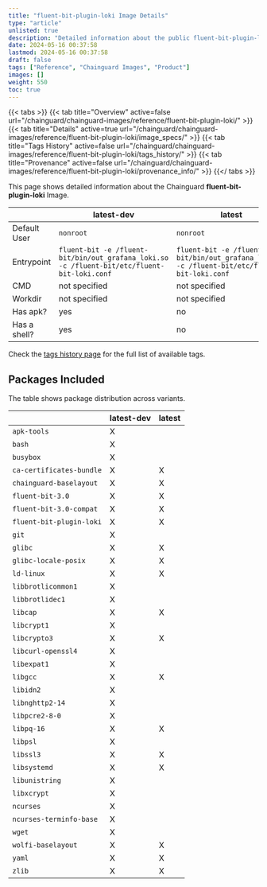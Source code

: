 ```yaml
---
title: "fluent-bit-plugin-loki Image Details"
type: "article"
unlisted: true
description: "Detailed information about the public fluent-bit-plugin-loki Chainguard Image."
date: 2024-05-16 00:37:58
lastmod: 2024-05-16 00:37:58
draft: false
tags: ["Reference", "Chainguard Images", "Product"]
images: []
weight: 550
toc: true
---
```


{{< tabs >}}
{{< tab title="Overview" active=false url="/chainguard/chainguard-images/reference/fluent-bit-plugin-loki/" >}}
{{< tab title="Details" active=true url="/chainguard/chainguard-images/reference/fluent-bit-plugin-loki/image_specs/" >}}
{{< tab title="Tags History" active=false url="/chainguard/chainguard-images/reference/fluent-bit-plugin-loki/tags_history/" >}}
{{< tab title="Provenance" active=false url="/chainguard/chainguard-images/reference/fluent-bit-plugin-loki/provenance_info/" >}}
{{</ tabs >}}

This page shows detailed information about the Chainguard **fluent-bit-plugin-loki** Image.

|              | latest-dev                                                                                  | latest                                                                                      |
|--------------|---------------------------------------------------------------------------------------------|---------------------------------------------------------------------------------------------|
| Default User | `nonroot`                                                                                   | `nonroot`                                                                                   |
| Entrypoint   | `fluent-bit -e /fluent-bit/bin/out_grafana_loki.so -c /fluent-bit/etc/fluent-bit-loki.conf` | `fluent-bit -e /fluent-bit/bin/out_grafana_loki.so -c /fluent-bit/etc/fluent-bit-loki.conf` |
| CMD          | not specified                                                                               | not specified                                                                               |
| Workdir      | not specified                                                                               | not specified                                                                               |
| Has apk?     | yes                                                                                         | no                                                                                          |
| Has a shell? | yes                                                                                         | no                                                                                          |

Check the [tags history page](/chainguard/chainguard-images/reference/fluent-bit-plugin-loki/tags_history/) for the full list of available tags.

## Packages Included
The table shows package distribution across variants.

|                          | latest-dev | latest |
|--------------------------|------------|--------|
| `apk-tools`              | X          |        |
| `bash`                   | X          |        |
| `busybox`                | X          |        |
| `ca-certificates-bundle` | X          | X      |
| `chainguard-baselayout`  | X          | X      |
| `fluent-bit-3.0`         | X          | X      |
| `fluent-bit-3.0-compat`  | X          | X      |
| `fluent-bit-plugin-loki` | X          | X      |
| `git`                    | X          |        |
| `glibc`                  | X          | X      |
| `glibc-locale-posix`     | X          | X      |
| `ld-linux`               | X          | X      |
| `libbrotlicommon1`       | X          |        |
| `libbrotlidec1`          | X          |        |
| `libcap`                 | X          | X      |
| `libcrypt1`              | X          |        |
| `libcrypto3`             | X          | X      |
| `libcurl-openssl4`       | X          |        |
| `libexpat1`              | X          |        |
| `libgcc`                 | X          | X      |
| `libidn2`                | X          |        |
| `libnghttp2-14`          | X          |        |
| `libpcre2-8-0`           | X          |        |
| `libpq-16`               | X          | X      |
| `libpsl`                 | X          |        |
| `libssl3`                | X          | X      |
| `libsystemd`             | X          | X      |
| `libunistring`           | X          |        |
| `libxcrypt`              | X          |        |
| `ncurses`                | X          |        |
| `ncurses-terminfo-base`  | X          |        |
| `wget`                   | X          |        |
| `wolfi-baselayout`       | X          | X      |
| `yaml`                   | X          | X      |
| `zlib`                   | X          | X      |


